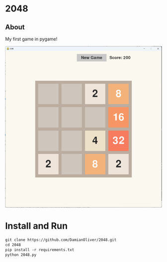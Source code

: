 # 2048

## About
My first game in pygame! 

![Screenshot](screenshot.png)

# Install and Run 

```
git clone https://github.com/DamianOliver/2048.git
cd 2048 
pip install -r requirements.txt
python 2048.py
```
